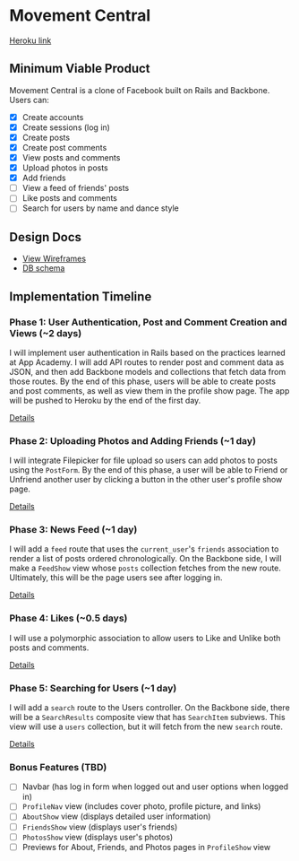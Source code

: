 # Movement Central

[Heroku link][heroku]

[heroku]: https://movementcentral.herokuapp.com

## Minimum Viable Product
Movement Central is a clone of Facebook built on Rails and Backbone. Users can:

<!-- This is a Markdown checklist. Use it to keep track of your progress! -->

- [x] Create accounts
- [x] Create sessions (log in)
- [x] Create posts
- [x] Create post comments
- [x] View posts and comments
- [x] Upload photos in posts
- [x] Add friends
- [ ] View a feed of friends' posts
- [ ] Like posts and comments
- [ ] Search for users by name and dance style

## Design Docs
* [View Wireframes][views]
* [DB schema][schema]

[views]: ./docs/views.md
[schema]: ./docs/schema.md

## Implementation Timeline

### Phase 1: User Authentication, Post and Comment Creation and Views (~2 days)
I will implement user authentication in Rails based on the practices learned at
App Academy. I will add API routes to render post and comment data as JSON, and
then add Backbone models and collections that fetch data from those routes. By
the end of this phase, users will be able to create posts and post comments,
as well as view them in the profile show page. The app will be pushed to Heroku
by the end of the first day.

[Details][phase-one]

### Phase 2: Uploading Photos and Adding Friends (~1 day)
I will integrate Filepicker for file upload so users can add photos to posts
using the `PostForm`. By the end of this phase, a user will be able to Friend
or Unfriend another user by clicking a button in the other user's profile show
page.

[Details][phase-two]

### Phase 3: News Feed (~1 day)
I will add a `feed` route that uses the `current_user`'s `friends`
association to render a list of posts ordered chronologically. On the Backbone
side, I will make a `FeedShow` view whose `posts` collection fetches from the
new route. Ultimately, this will be the page users see after logging in.

[Details][phase-three]

### Phase 4: Likes (~0.5 days)
I will use a polymorphic association to allow users to Like and Unlike both
posts and comments.

[Details][phase-four]

### Phase 5: Searching for Users (~1 day)
I will add a `search` route to the Users controller. On the
Backbone side, there will be a `SearchResults` composite view that has
`SearchItem` subviews. This view will use a `users` collection, but it will
fetch from the new `search` route.

[Details][phase-five]

### Bonus Features (TBD)
- [ ] Navbar (has log in form when logged out and user options when logged in)
- [ ] `ProfileNav` view (includes cover photo, profile picture, and links)
- [ ] `AboutShow` view (displays detailed user information)
- [ ] `FriendsShow` view (displays user's friends)
- [ ] `PhotosShow` view (displays user's photos)
- [ ] Previews for About, Friends, and Photos pages in `ProfileShow` view

[phase-one]: ./docs/phases/phase1.md
[phase-two]: ./docs/phases/phase2.md
[phase-three]: ./docs/phases/phase3.md
[phase-four]: ./docs/phases/phase4.md
[phase-five]: ./docs/phases/phase5.md
